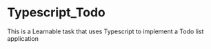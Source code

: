 # Typescript_Todo
This is a Learnable task that uses Typescript to implement a Todo list application
